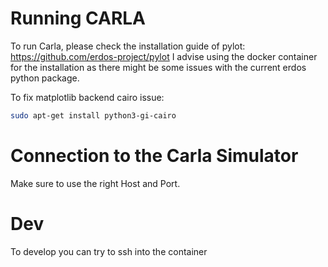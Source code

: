 # Running CARLA

To run Carla, please check the installation guide of pylot: https://github.com/erdos-project/pylot
I advise using the docker container for the installation as there might be some issues with the current erdos python package.

To fix matplotlib backend cairo issue:
```bash
sudo apt-get install python3-gi-cairo
``` 
# Connection to the Carla Simulator

Make sure to use the right Host and Port.

# Dev
To develop you can try to ssh into the container